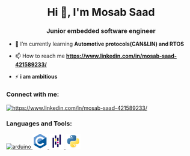 <h1 align="center">Hi 👋, I'm Mosab Saad</h1>
<h3 align="center">Junior embedded software engineer</h3>

- 🌱 I’m currently learning **Automotive protocols(CAN&LIN) and RTOS**

- 📫 How to reach me **https://www.linkedin.com/in/mosab-saad-421589233/**

- ⚡ **i am ambitious**

<h3 align="left">Connect with me:</h3>
<p align="left">
<a href="https://linkedin.com/in/https://www.linkedin.com/in/mosab-saad-421589233/" target="blank"><img align="center" src="https://raw.githubusercontent.com/rahuldkjain/github-profile-readme-generator/master/src/images/icons/Social/linked-in-alt.svg" alt="https://www.linkedin.com/in/mosab-saad-421589233/" height="30" width="40" /></a>
</p>

<h3 align="left">Languages and Tools:</h3>
<p align="left"> <a href="https://www.arduino.cc/" target="_blank" rel="noreferrer"> <img src="https://cdn.worldvectorlogo.com/logos/arduino-1.svg" alt="arduino" width="40" height="40"/> </a> <a href="https://www.cprogramming.com/" target="_blank" rel="noreferrer"> <img src="https://raw.githubusercontent.com/devicons/devicon/master/icons/c/c-original.svg" alt="c" width="40" height="40"/> </a> <a href="https://pandas.pydata.org/" target="_blank" rel="noreferrer"> <img src="https://raw.githubusercontent.com/devicons/devicon/2ae2a900d2f041da66e950e4d48052658d850630/icons/pandas/pandas-original.svg" alt="pandas" width="40" height="40"/> </a> <a href="https://www.python.org" target="_blank" rel="noreferrer"> <img src="https://raw.githubusercontent.com/devicons/devicon/master/icons/python/python-original.svg" alt="python" width="40" height="40"/> </a> </p>
